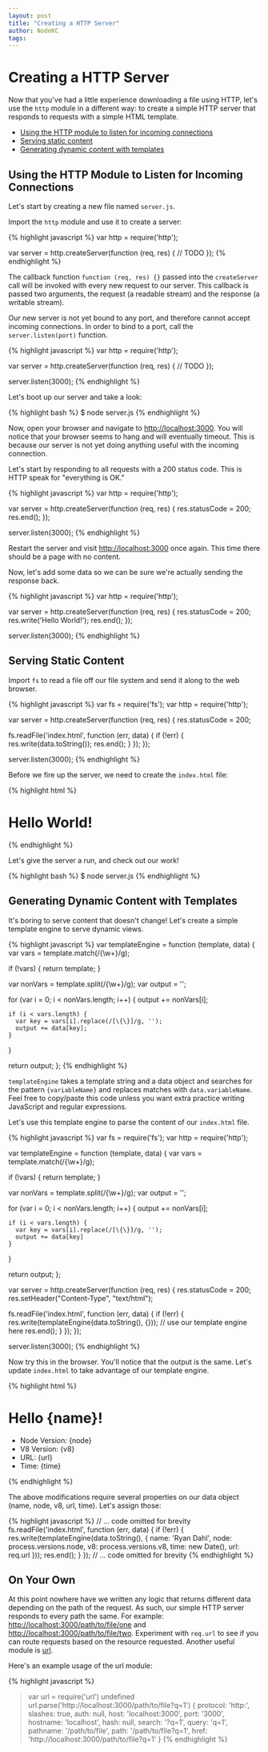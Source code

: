 ```yaml
---
layout: post
title: "Creating a HTTP Server"
author: NodeKC
tags:
---
```


# Creating a HTTP Server

Now that you\'ve had a little experience downloading a file using HTTP, let\'s use the `http` module in a different way: to create a simple HTTP server that responds to requests with a simple HTML template.

- [Using the HTTP module to listen for incoming connections](#using_the_http_module_to_listen_for_incoming_connections)
- [Serving static content](#serving_static_content)
- [Generating dynamic content with templates](#generating_dynamic_content_with_templates)

## Using the HTTP Module to Listen for Incoming Connections

Let\'s start by creating a new file named `server.js`.

Import the `http` module and use it to create a server:

{% highlight javascript %}
var http = require('http');

var server = http.createServer(function (req, res) {
  // TODO
});
{% endhighlight %}

The callback function `function (req, res) {}` passed into the `createServer` call will be invoked with every new request to our server. This callback is passed two arguments, the request (a readable stream) and the response (a writable stream).

Our new server is not yet bound to any port, and therefore cannot accept incoming connections. In order to bind to a port, call the `server.listen(port)` function.

{% highlight javascript %}
var http = require('http');

var server = http.createServer(function (req, res) {
  // TODO
});

server.listen(3000);
{% endhighlight %}

Let\'s boot up our server and take a look:

{% highlight bash %}
$ node server.js
{% endhighlight %}

Now, open your browser and navigate to [http://localhost:3000](http://localhost:3000). You will notice that your browser seems to hang and will eventually timeout. This is because our server is not yet doing anything useful with the incoming connection.

Let\'s start by responding to all requests with a 200 status code. This is HTTP speak for \"everything is OK.\"

{% highlight javascript %}
var http = require('http');

var server = http.createServer(function (req, res) {
  res.statusCode = 200;
  res.end();
});

server.listen(3000);
{% endhighlight %}

Restart the server and visit [http://localhost:3000](http://localhost:3000) once again. This time there should be a page with no content.

Now, let\'s add some data so we can be sure we\'re actually sending the response back.

{% highlight javascript %}
var http = require('http');

var server = http.createServer(function (req, res) {
  res.statusCode = 200;
  res.write('Hello World!');
  res.end();
});

server.listen(3000);
{% endhighlight %}

## Serving Static Content

Import `fs` to read a file off our file system and send it along to the web browser.

{% highlight javascript %}
var fs = require('fs');
var http = require('http');

var server = http.createServer(function (req, res) {
  res.statusCode = 200;

  fs.readFile('index.html', function (err, data) {
    if (!err) {
      res.write(data.toString());
      res.end();
    }
  });
});

server.listen(3000);
{% endhighlight %}

Before we fire up the server, we need to create the `index.html` file:

{% highlight html %}
<html>
  <head>
    <title>My Node.js server</title>
  </head>
  <body>
    <h1>Hello World!</h1>
  </body>
</html>
{% endhighlight %}

Let\'s give the server a run, and check out our work!

{% highlight bash %}
$ node server.js
{% endhighlight %}

## Generating Dynamic Content with Templates

It\'s boring to serve content that doesn\'t change! Let\'s create a simple template engine to serve dynamic views.

{% highlight javascript %}
var templateEngine = function (template, data) {
  var vars = template.match(/\{\w+\}/g);

  if (!vars) {
    return template;
  }

  var nonVars = template.split(/\{\w+\}/g);
  var output = '';

  for (var i = 0; i < nonVars.length; i++) {
    output += nonVars[i];

    if (i < vars.length) {
      var key = vars[i].replace(/[\{\}]/g, '');
      output += data[key];
    }
  }

  return output;
};
{% endhighlight %}

`templateEngine` takes a template string and a data object and searches for the pattern `{variableName}` and replaces matches with `data.variableName`. Feel free to copy/paste this code unless you want extra practice writing JavaScript and regular expressions.

Let\'s use this template engine to parse the content of our `index.html` file.

{% highlight javascript %}
var fs = require('fs');
var http = require('http');

var templateEngine = function (template, data) {
  var vars = template.match(/\{\w+\}/g);

  if (!vars) {
    return template;
  }

  var nonVars = template.split(/\{\w+\}/g);
  var output = '';

  for (var i = 0; i < nonVars.length; i++) {
    output += nonVars[i];

    if (i < vars.length) {
      var key = vars[i].replace(/[\{\}]/g, '');
      output += data[key]
    }
  }

  return output;
};

var server = http.createServer(function (req, res) {
  res.statusCode = 200;
  res.setHeader("Content-Type", "text/html");

  fs.readFile('index.html', function (err, data) {
    if (!err) {
      res.write(templateEngine(data.toString(), {})); // use our template engine here
      res.end();
    }
  });
});

server.listen(3000);
{% endhighlight %}

Now try this in the browser. You\'ll notice that the output is the same. Let\'s update `index.html` to take advantage of our template engine.

{% highlight html %}
<html>
  <head>
    <title>My Node.js server</title>
  </head>
  <body>
    <h1>Hello {name}!</h1>
    <ul>
      <li>Node Version: {node}</li>
      <li>V8 Version: {v8}</li>
      <li>URL: {url}</li>
      <li>Time: {time}</li>
    </ul>
  </body>
</html>
{% endhighlight %}

The above modifications require several properties on our data object (name, node, v8, url, time). Let\'s assign those:

{% highlight javascript %}
// ... code omitted for brevity
fs.readFile('index.html', function (err, data) {
  if (!err) {
    res.write(templateEngine(data.toString(), {
       name: 'Ryan Dahl',
       node: process.versions.node,
       v8: process.versions.v8,
       time: new Date(),
       url: req.url
    }));
    res.end();
  }
});
// ... code omitted for brevity
{% endhighlight %}

## On Your Own

At this point nowhere have we written any logic that returns different data depending on the path of the request. As such, our simple HTTP server responds to every path the same. For example: [http://localhost:3000/path/to/file/one](http://localhost:3000/path/to/file/one) and [http://localhost:3000/path/to/file/two](http://localhost:3000/path/to/file/two). Experiment with `req.url` to see if you can route requests based on the resource requested. Another useful module is [url](http://nodejs.org/api/url.html).

Here\'s an example usage of the url module:

{% highlight javascript %}
> var url = require('url')
undefined
> url.parse('http://localhost:3000/path/to/file?q=1')
{ protocol: 'http:',
  slashes: true,
  auth: null,
  host: 'localhost:3000',
  port: '3000',
  hostname: 'localhost',
  hash: null,
  search: '?q=1',
  query: 'q=1',
  pathname: '/path/to/file',
  path: '/path/to/file?q=1',
  href: 'http://localhost:3000/path/to/file?q=1' }
{% endhighlight %}